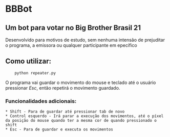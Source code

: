 # BBBot
## Um bot para votar no Big Brother Brasil 21
Desenvolvido para motivos de estudo, sem nenhuma intensão de prejuditar o programa, a emissora ou qualquer participante em epecífico

## Como utilizar:
```
    python repeater.py
```
O programa vai guardar o movimento do mouse e teclado até o usuário pressionar *Esc*, então repetirá o movimento guardado.

### Funcionalidades adicionais:
    * Shift - Para de guardar até pressionar tab de novo
    * Control esquerdo - Irá parar a execução dos movimentos, até o píxel da posição do mouse quando ter a mesma cor de quando pressionado o shift
    * Esc - Para de guardar e executa os movimentos